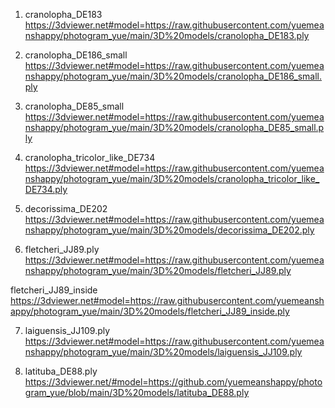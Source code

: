 1. cranolopha_DE183
https://3dviewer.net#model=https://raw.githubusercontent.com/yuemeanshappy/photogram_yue/main/3D%20models/cranolopha_DE183.ply

2. cranolopha_DE186_small
https://3dviewer.net#model=https://raw.githubusercontent.com/yuemeanshappy/photogram_yue/main/3D%20models/cranolopha_DE186_small.ply

3. cranolopha_DE85_small
https://3dviewer.net#model=https://raw.githubusercontent.com/yuemeanshappy/photogram_yue/main/3D%20models/cranolopha_DE85_small.ply

4. cranolopha_tricolor_like_DE734
https://3dviewer.net#model=https://raw.githubusercontent.com/yuemeanshappy/photogram_yue/main/3D%20models/cranolopha_tricolor_like_DE734.ply

5. decorissima_DE202
https://3dviewer.net#model=https://raw.githubusercontent.com/yuemeanshappy/photogram_yue/main/3D%20models/decorissima_DE202.ply

6. fletcheri_JJ89.ply
https://3dviewer.net#model=https://raw.githubusercontent.com/yuemeanshappy/photogram_yue/main/3D%20models/fletcheri_JJ89.ply

fletcheri_JJ89_inside
https://3dviewer.net#model=https://raw.githubusercontent.com/yuemeanshappy/photogram_yue/main/3D%20models/fletcheri_JJ89_inside.ply

7. laiguensis_JJ109.ply
https://3dviewer.net#model=https://raw.githubusercontent.com/yuemeanshappy/photogram_yue/main/3D%20models/laiguensis_JJ109.ply

8. latituba_DE88.ply
https://3dviewer.net/#model=https://github.com/yuemeanshappy/photogram_yue/blob/main/3D%20models/latituba_DE88.ply

